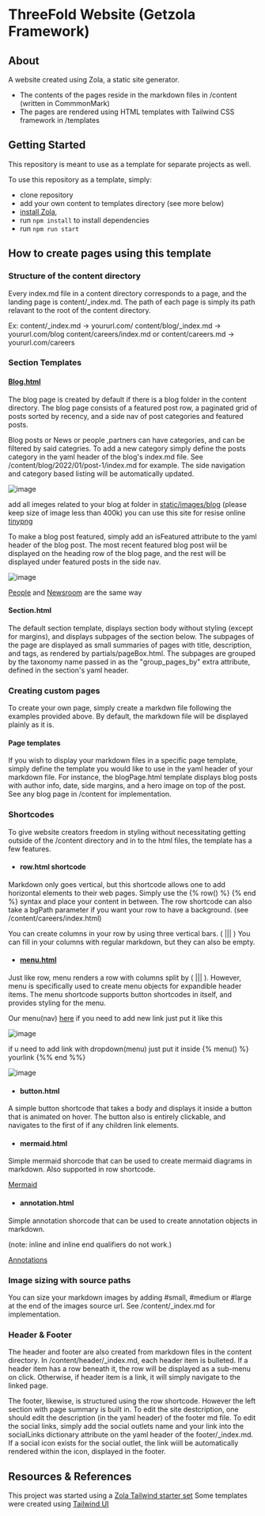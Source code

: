 # ThreeFold Website (Getzola Framework)

## About

A website created using Zola, a static site generator.

- The contents of the pages reside in the markdown files in /content (written in CommmonMark)
- The pages are rendered using HTML templates with Tailwind CSS framework in /templates

## Getting Started

This repository is meant to use as a template for separate projects as well.

To use this repository as a template, simply:

- clone repository
- add your own content to templates directory (see more below)
- [install Zola](https://www.getzola.org/documentation/getting-started/installation/),
- run `npm install` to install dependencies
- run `npm run start`

## How to create pages using this template

### Structure of the content directory

Every index.md file in a content directory corresponds to a page, and the landing page is content/\_index.md.
The path of each page is simply its path relavant to the root of the content directory.

Ex:
content/\_index.md -> yoururl.com/
content/blog/\_index.md -> yoururl.com/blog
content/careers/index.md or content/careers.md -> yoururl.com/careers

### Section Templates

#### [Blog.html](content/blog)

The blog page is created by default if there is a blog folder in the content directory. The blog page consists of a featured post row, a paginated grid of posts sorted by recency, and a side nav of post categories and featured posts.

Blog posts or News or people ,partners can have categories, and can be filtered by said categries. To add a new category simply define the posts category in the yaml header of the blog's index.md file. See /content/blog/2022/01/post-1/index.md for example. The side navigation and category based listing will be automatically updated.

![image](https://user-images.githubusercontent.com/10484295/175045592-21b4f3b3-47c3-49ee-bc9c-09dde0d8d17a.png)


add all imeges related to your blog at folder in [static/images/blog](https://github.com/threefoldfoundation/www_threefold_io/tree/zola_development/static/images/blog) (please keep size of image less than 400k) you can use this site for resise online [tinypng](https://tinypng.com/)

To make a blog post featured, simply add an isFeatured attribute to the yaml header of the blog post. The most recent featured blog post wiil be displayed on the heading row of the blog page, and the rest will be displayed under featured posts in the side nav.

![image](https://user-images.githubusercontent.com/10484295/175046014-f0c963c7-1742-4419-9546-1a1fb35b0375.png)

[People](content/people) and [Newsroom](content/newsroom) are the same way


#### Section.html

The default section template, displays section body without styling (except for margins), and displays subpages of the section below. The subpages of the page are displayed as small summaries of pages with title, description, and tags, as rendered by partials/pageBox.html. The subpages are grouped by the taxonomy name passed in as the "group_pages_by" extra attribute, defined in the section's yaml header.

### Creating custom pages

To create your own page, simply create a markdwn file following the examples provided above.
By default, the markdown file will be displayed plainly as it is.

#### Page templates

If you wish to display your markdown files in a specific page template, simply define the template you would like to use in the yaml header of your markdown file. For instance, the blogPage.html template displays blog posts with author info, date, side margins, and a hero image on top of the post. See any blog page in /content for implementation.

### Shortcodes

To give website creators freedom in styling without necessitating getting outside of the /content directory and in to the html files, the template has a few features.

- #### row.html shortcode

Markdown only goes vertical, but this shortcode allows one to add horizontal elements to their web pages. Simply use the {% row() %} {% end %} syntax and place your content in between. The row shortcode can also take a bgPath parameter if you want your row to have a background. (see /content/careers/index.html)

You can create columns in your row by using three vertical bars. ( ||| )
You can fill in your columns with regular markdown, but they can also be empty.

- #### [menu.html](https://github.com/threefoldfoundation/www_threefold_io/blob/zola_development/content/header/_index.md)

Just like row, menu renders a row with columns split by ( ||| ). However, menu is specifically used to create menu objects for expandible header items. The menu shortcode supports button shortcodes in itself, and provides styling for the menu.

Our menu(nav) [here](https://github.com/threefoldfoundation/www_threefold_io/blob/zola_development/content/header/_index.md) if you need to add new link just put it like this

![image](https://user-images.githubusercontent.com/10484295/175034334-81d494fb-14ed-49e5-8698-ff34743d00e2.png)

if u need to add link with dropdown(menu) just put it inside {% menu() %} yourlink {%% end %%} 

 ![image](https://user-images.githubusercontent.com/10484295/175038942-e2074c5f-a361-4a67-983d-d538789bd2de.png)



- #### button.html

A simple button shortcode that takes a body and displays it inside a button that is animated on hover. The button also is entirely clickable, and navigates to the first of if any children link elements.

- #### mermaid.html

Simple mermaid shorcode that can be used to create mermaid diagrams in markdown. Also supported in row shortcode.

[Mermaid]("https://mermaid-js.github.io/mermaid/#/")

- #### annotation.html

Simple annotation shorcode that can be used to create annotation objects in markdown.

(note: inline and inline end qualifiers do not work.)

[Annotations]("https://squidfunk.github.io/mkdocs-material/reference/annotations/#usage")

### Image sizing with source paths

You can size your markdown images by adding #small, #medium or #large at the end of the images source url.
See /content/\_index.md for implementation.

### Header & Footer

The header and footer are also created from markdown files in the content directory. In /content/header/\_index.md, each header item is bulleted. If a header item has a row beneath it, the row will be displayed as a sub-menu on click. Otherwise, if header item is a link, it will simply navigate to the linked page.

The footer, likewise, is structured using the row shortcode. However the left section with page summary is built in. To edit the site destcription, one should edit the description (in the yaml header) of the footer md file. To edit the social links, simply add the social outlets name and your link into the socialLinks dictionary attribute on the yaml header of the footer/\_index.md. If a social icon exists for the social outlet, the link wiill be automatically rendered within the icon, displayed in the footer.

## Resources & References

This project was started using a [Zola Tailwind starter set](https://github.com/brycewray/zola_twcss)
Some templates were created using [Tailwind UI](https://tailwindui.com)
